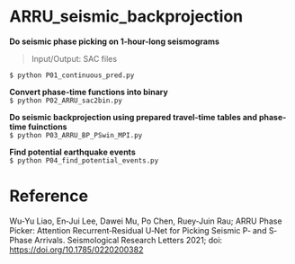 # ARRU_seismic_backprojection

**Do seismic phase picking on 1-hour-long seismograms**<br/>
>Input/Output: SAC files <br/>

```$ python P01_continuous_pred.py```<br/>

**Convert phase-time functions into binary**<br/>
```$ python P02_ARRU_sac2bin.py```<br/>

**Do seismic backprojection using prepared travel-time tables and phase-time fuinctions**<br/>
```$ python P03_ARRU_BP_PSwin_MPI.py```<br/>

**Find potential earthquake events**<br/>
```$ python P04_find_potential_events.py```

# Reference
Wu‐Yu Liao, En‐Jui Lee, Dawei Mu, Po Chen, Ruey‐Juin Rau; ARRU Phase Picker: Attention Recurrent‐Residual U‐Net for Picking Seismic P‐ and S‐Phase Arrivals. Seismological Research Letters 2021; doi: https://doi.org/10.1785/0220200382
